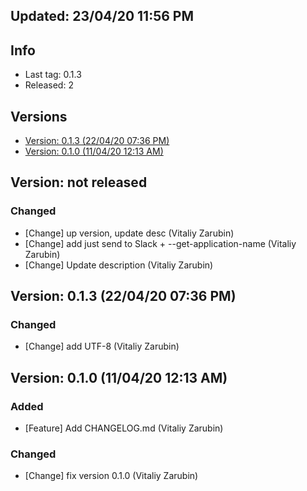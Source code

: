

## Updated: 23/04/20 11:56 PM

## Info

- Last tag: 0.1.3
- Released: 2


## Versions
   
- [Version: 0.1.3 (22/04/20 07:36 PM)](#version-013-220420-0736-pm)   
- [Version: 0.1.0 (11/04/20 12:13 AM)](#version-010-110420-1213-am)     


## Version: not released 

### Changed
* [Change] up version, update desc (Vitaliy Zarubin)
* [Change] add just send to Slack + --get-application-name (Vitaliy Zarubin)
* [Change] Update description (Vitaliy Zarubin)

## Version: 0.1.3 (22/04/20 07:36 PM) 

### Changed
* [Change] add UTF-8 (Vitaliy Zarubin)

## Version: 0.1.0 (11/04/20 12:13 AM) 

### Added
* [Feature] Add CHANGELOG.md (Vitaliy Zarubin)

### Changed
* [Change] fix version 0.1.0 (Vitaliy Zarubin)
